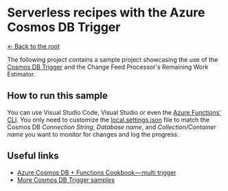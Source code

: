 # Serverless recipes with the Azure Cosmos DB Trigger
[<- Back to the root](../README.md)

The following project contains a sample project showcasing the use of the [Cosmos DB Trigger](https://docs.microsoft.com/azure/azure-functions/functions-bindings-cosmosdb#trigger) and the Change Feed Processor's Remaining Work Estimator.

## How to run this sample

You can use Visual Studio Code, Visual Studio or even the [Azure Functions' CLI](https://github.com/Azure/azure-functions-core-tools). You only need to customize the [local.settings.json](./src/local.settings.json) file to match the Cosmos DB *Connection String*, *Database name*, and *Collection/Container name* you want to monitor for changes and log the progress.

## Useful links

* [Azure Cosmos DB + Functions Cookbook — multi trigger](https://medium.com/@Ealsur/azure-cosmos-db-functions-cookbook-multi-trigger-f8938673de57)
* [More Cosmos DB Trigger samples](https://docs.microsoft.com/azure/azure-functions/functions-bindings-cosmosdb#trigger---example)